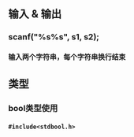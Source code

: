 ## 输入 & 输出
### scanf("%s%s", s1, s2);
#### 输入两个字符串，每个字符串换行结束

## 类型
### bool类型使用
#### ```#include<stdbool.h>```

